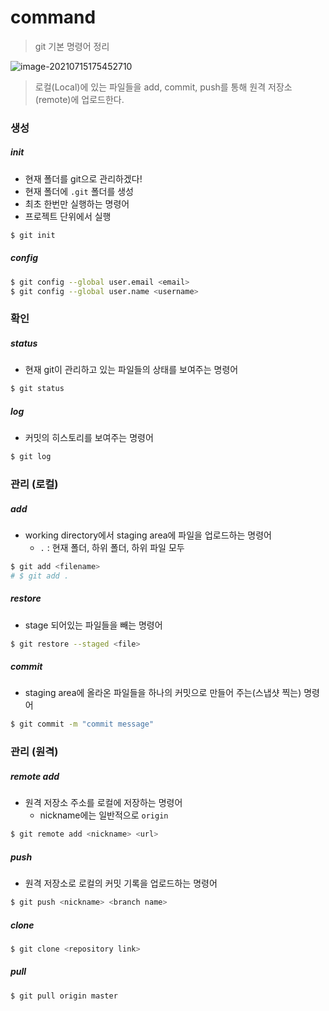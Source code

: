 # command

> git 기본 명령어 정리



![image-20210715175452710](https://user-images.githubusercontent.com/82884242/147121087-73f680c4-7909-4293-a118-fc73d40e71a0.png)

> 로컬(Local)에 있는 파일들을 add, commit, push를 통해 원격 저장소(remote)에 업로드한다.



### 생성

##### init

- 현재 폴더를 git으로 관리하겠다!
- 현재 폴더에 `.git` 폴더를 생성
- 최초 한번만 실행하는 명령어
- 프로젝트 단위에서 실행

```bash
$ git init
```



##### config

```bash
$ git config --global user.email <email>
$ git config --global user.name <username>
```



### 확인

##### status

- 현재 git이 관리하고 있는 파일들의 상태를 보여주는 명령어

```bash 
$ git status
```



##### log

- 커밋의 히스토리를 보여주는 명령어

```bash
$ git log
```



### 관리 (로컬)

##### add

- working directory에서 staging area에 파일을 업로드하는 명령어
  - `.` : 현재 폴더, 하위 폴더, 하위 파일 모두 

```bash
$ git add <filename>
# $ git add .
```



##### restore

- stage 되어있는 파일들을 빼는 명령어

```bash
$ git restore --staged <file>
```



##### commit

- staging area에 올라온 파일들을 하나의 커밋으로 만들어 주는(스냅샷 찍는) 명령어

```bash
$ git commit -m "commit message"
```



### 관리 (원격)

##### remote add

- 원격 저장소 주소를 로컬에 저장하는 명령어
  - nickname에는 일반적으로 `origin`

```bash
$ git remote add <nickname> <url>
```



##### push

- 원격 저장소로 로컬의 커밋 기록을 업로드하는 명령어

```bash
$ git push <nickname> <branch name>
```



##### clone

```bash
$ git clone <repository link>
```



#####  pull

```bash
$ git pull origin master
```



